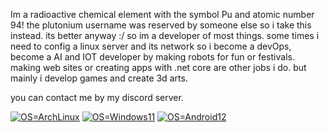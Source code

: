 Im a radioactive chemical element with the symbol Pu and atomic number 94!
the plutonium username was reserved by someone else so i take this instead.
its better anyway :/ so im a developer of most things. some times i need to config a linux server and its network so i become a devOps,
become a AI and IOT developer by making robots for fun or festivals.
making web sites or creating apps with .net core are other jobs i do. but mainly i develop games and create 3d arts.

you can contact me by my discord server.

[![OS=ArchLinux](https://img.shields.io/badge/OS-ArchLinux-blue?style=flat-square&logo=arch-linux)](https://archlinux.org) 
[![OS=Windows11](https://img.shields.io/badge/OS-Windows11-blue?style=flat-square&logo=microsoft)](https://www.microsoft.com) 
[![OS=Android12](https://img.shields.io/badge/OS-Android12-green?style=flat-square&logo=android)](https://www.android.com/)
